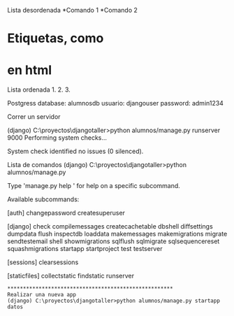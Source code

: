 Lista desordenada 
*Comando 1
*Comando 2

# Etiquetas, como <h1> en html

Lista ordenada 
1. 
2. 
3. 

Postgress
database: alumnosdb
usuario: djangouser
password: admin1234

Correr un servidor

(django) C:\proyectos\djangotaller>python alumnos/manage.py runserver 9000
Performing system checks...

System check identified no issues (0 silenced).

Lista de comandos
(django) C:\proyectos\djangotaller>python alumnos/manage.py

Type 'manage.py help <subcommand>' for help on a specific subcommand.

Available subcommands:

[auth]
    changepassword
    createsuperuser

[django]
    check
    compilemessages
    createcachetable
    dbshell
    diffsettings
    dumpdata
    flush
    inspectdb
    loaddata
    makemessages
    makemigrations
    migrate
    sendtestemail
    shell
    showmigrations
    sqlflush
    sqlmigrate
    sqlsequencereset
    squashmigrations
    startapp
    startproject
    test
    testserver

[sessions]
    clearsessions

[staticfiles]
    collectstatic
    findstatic
    runserver

    *****************************************************
    Realizar una nueva app
    (django) C:\proyectos\djangotaller>python alumnos/manage.py startapp datos